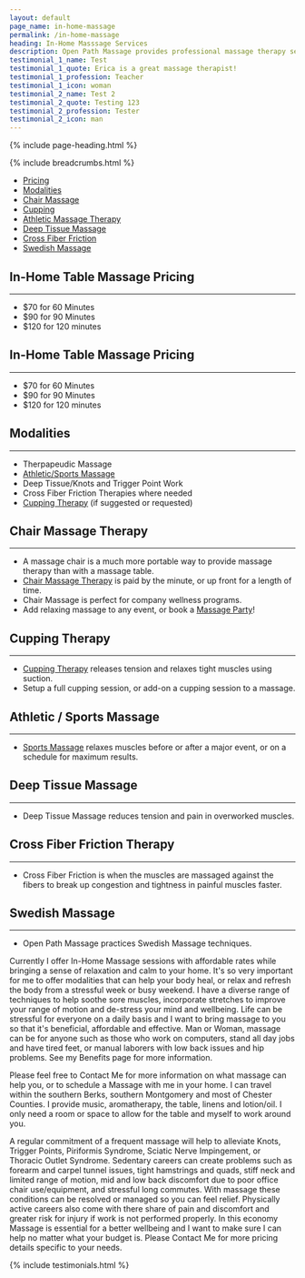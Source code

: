 ```yaml
---
layout: default
page_name: in-home-massage
permalink: /in-home-massage
heading: In-Home Masssage Services
description: Open Path Massage provides professional massage therapy services in the convenience of your own home.
testimonial_1_name: Test
testimonial_1_quote: Erica is a great massage therapist!
testimonial_1_profession: Teacher
testimonial_1_icon: woman
testimonial_2_name: Test 2
testimonial_2_quote: Testing 123
testimonial_2_profession: Tester
testimonial_2_icon: man
---
```

{% include page-heading.html %}

{% include breadcrumbs.html %}
<!--=== Profile ===-->
<div class="container content profile">
  <div class="row">
    <!--Left Sidebar-->
    <div class="col-md-3 md-margin-bottom-40">
      <ul class="list-group sidebar-nav-v1 margin-bottom-40" id="sidebar-nav-1">
        <li class="list-group-item">
          <a class="collapse-link" data-toggle="collapse" href="#collapseOne" aria-expanded="false" aria-controls="collapseOne">Pricing</a>
        </li>
        <li class="list-group-item ">
          <a class="collapse-link" data-toggle="collapse" href="#collapseTwo" aria-expanded="false" aria-controls="collapseTwo">Modalities</a>
        </li>
        <li class="list-group-item">
          <a class="collapse-link" data-toggle="collapse" href="#collapseThree" aria-expanded="false" aria-controls="collapseThree">Chair Massage</a>
        </li>
        <li class="list-group-item">
          <a class="collapse-link" data-toggle="collapse" href="#collapseFour" aria-expanded="false" aria-controls="collapseFour">Cupping</a>
        </li>
        <li class="list-group-item">
          <a class="collapse-link" data-toggle="collapse" href="#collapseFive" aria-expanded="false" aria-controls="collapseFive">Athletic Massage Therapy</a>
        </li>
        <li class="list-group-item">
          <a class="collapse-link" data-toggle="collapse" href="#collapseSix" aria-expanded="false" aria-controls="collapseSix">Deep Tissue Massage</a>
        </li>
        <li class="list-group-item">
          <a class="collapse-link" data-toggle="collapse" href="#collapseSeven" aria-expanded="false" aria-controls="collapseSeven">Cross Fiber Friction</a>
        </li>
        <li class="list-group-item">
          <a class="collapse-link" data-toggle="collapse" href="#collapseEight" aria-expanded="false" aria-controls="collapseEight">Swedish Massage</a>
        </li>
      </ul>
    </div>
    <!--End Left Sidebar-->
    <!-- Profile Content -->
    <div class="col-md-9">
      <div class="profile-body">
        <div class="profile-bio">
          <div class="row">
            <div class="col-md-12">
              <div class="collapse in" id="collapseZero">
                <h2>In-Home Table Massage Pricing</h2>
                <hr>
                <ul>
                  <li>$70 for 60 Minutes</li>
                  <li>$90 for 90 Minutes</li>
                  <li>$120 for 120 minutes</li>
                </ul>
              </div>
              <div class="collapse" id="collapseOne">
                <h2>In-Home Table Massage Pricing</h2>
                <hr>
                <ul>
                  <li>$70 for 60 Minutes</li>
                  <li>$90 for 90 Minutes</li>
                  <li>$120 for 120 minutes</li>
                </ul>
              </div>
              <div class="collapse" id="collapseTwo">
                <h2>Modalities</h2>
                <hr>
                <ul>
                  <li>Therpapeudic Massage</li>
                  <li><a href="/sports-massage">Athletic/Sports Massage</a></li>
                  <li>Deep Tissue/Knots and Trigger Point Work</li>
                  <li>Cross Fiber Friction Therapies where needed</li>
                  <li><a href="/cupping-therapy">Cupping Therapy</a> (if suggested or requested)</li>
                </ul>
              </div>
              <div class="collapse" id="collapseThree">
                <h2>Chair Massage Therapy</h2>
                <hr>
                <ul>
                  <li>A massage chair is a much more portable way to provide massage therapy than with a massage table.</li>
                  <li><a href="/chair-massage">Chair Massage Therapy</a> is paid by the minute, or up front for a length of time.</li>
                  <li>Chair Massage is perfect for company wellness programs.</li>
                  <li>Add relaxing massage to any event, or book a <a href="/massage-parties">Massage Party</a>!</li>
                </ul>
              </div>
              <div class="collapse" id="collapseFour">
                <h2>Cupping Therapy</h2>
                <hr>
                <ul>
                  <li><a href="/cupping-therapy">Cupping Therapy</a> releases tension and relaxes tight muscles using suction.</li>
                  <li>Setup a full cupping session, or add-on a cupping session to a massage.</li>
                </ul>
              </div>
              <div class="collapse" id="collapseFive">
                <h2>Athletic / Sports Massage</h2>
                <hr>
                <ul>
                  <li><a href="/sports-massage">Sports Massage</a> relaxes muscles before or after a major event, or on a schedule for maximum results.</li>
                </ul>
              </div>
              <div class="collapse" id="collapseSix">
                <h2>Deep Tissue Massage</h2>
                <hr>
                <ul>
                  <li>Deep Tissue Massage reduces tension and pain in overworked muscles.</li>
                </ul>
              </div>
              <div class="collapse" id="collapseSeven">
                <h2>Cross Fiber Friction Therapy</h2>
                <hr>
                <ul>
                  <li>Cross Fiber Friction is when the muscles are massaged against the fibers to break up congestion and tightness in painful muscles faster.</li>
                </ul>
              </div>
              <div class="collapse" id="collapseEight">
                <h2>Swedish Massage</h2>
                <hr>
                <ul>
                  <li>Open Path Massage practices Swedish Massage techniques.</li>
                </ul>
              </div>
            </div>
          </div>
        </div><!--/end row-->
      </div>
    </div>
    <!-- End Profile Content -->
  </div><!--/end row-->
  <div class="row clear">
    <div class="col-md-12">
      <p>Currently I offer In-Home Massage sessions with affordable rates while bringing a sense of relaxation and calm to your home. It's so very important for me to offer modalities that can help your body heal, or relax and refresh the body from a stressful week or busy weekend. I have a diverse range of techniques to help soothe sore muscles, incorporate stretches to improve your range of motion and de-stress your mind and wellbeing. Life can be stressful for everyone on a daily basis and I want to bring massage to you so that it's beneficial, affordable and effective. Man or Woman, massage can be for anyone such as those who work on computers, stand all day jobs and have tired feet, or manual laborers with low back issues and hip problems. See my Benefits page for more information.</p>
     <p>Please feel free to Contact Me for more information on what massage can help you, or to schedule a Massage with me in your home. I can travel within the southern Berks, southern Montgomery and most of Chester Counties. I provide music, aromatherapy, the table, linens and lotion/oil. I only need a room or space to allow for the table and myself to work around you.</p>
     <p>A regular commitment of a frequent massage will help to alleviate Knots, Trigger Points, Piriformis Syndrome, Sciatic Nerve Impingement, or Thoracic Outlet Syndrome. Sedentary careers can create problems such as forearm and carpel tunnel issues, tight hamstrings and quads, stiff neck and limited range of motion, mid and low back discomfort due to poor office chair use/equipment, and stressful long commutes. With massage these conditions can be resolved or managed so you can feel relief. Physically active careers also come with there share of pain and discomfort and greater risk for injury if work is not performed properly. In this economy Massage is essential for a better wellbeing and I want to make sure I can help no matter what your budget is. Please Contact Me for more pricing details specific to your needs. </p>
    </div>
  </div>
  
</div>
<!--=== End Profile ===-->
{% include testimonials.html %}
